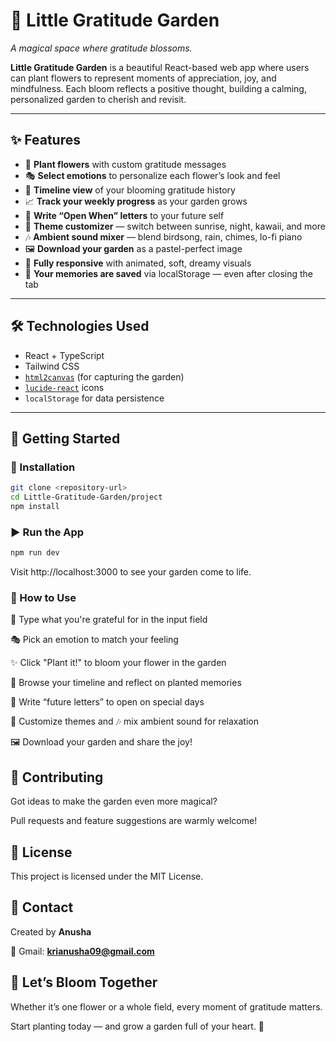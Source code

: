 # 🌸 Little Gratitude Garden

*A magical space where gratitude blossoms.*

**Little Gratitude Garden** is a beautiful React-based web app where users can plant flowers to represent moments of appreciation, joy, and mindfulness. Each bloom reflects a positive thought, building a calming, personalized garden to cherish and revisit.

---

## ✨ Features

- 🌼 **Plant flowers** with custom gratitude messages  
- 🎭 **Select emotions** to personalize each flower’s look and feel  
- 📜 **Timeline view** of your blooming gratitude history  
- 📈 **Track your weekly progress** as your garden grows  
- 💌 **Write “Open When” letters** to your future self  
- 🎨 **Theme customizer** — switch between sunrise, night, kawaii, and more  
- 🎶 **Ambient sound mixer** — blend birdsong, rain, chimes, lo-fi piano  
- 🖼️ **Download your garden** as a pastel-perfect image  
- 📱 **Fully responsive** with animated, soft, dreamy visuals  
- 💾 **Your memories are saved** via localStorage — even after closing the tab

---

## 🛠 Technologies Used

-  React + TypeScript  
- Tailwind CSS  
- [`html2canvas`](https://www.npmjs.com/package/html2canvas) (for capturing the garden)  
- [`lucide-react`](https://www.npmjs.com/package/lucide-react) icons  
- `localStorage` for data persistence

---

## 🚀 Getting Started

### 🔧 Installation

```bash
git clone <repository-url>
cd Little-Gratitude-Garden/project
npm install
```
### ▶️ Run the App
```bash
npm run dev
```
Visit http://localhost:3000 to see your garden come to life.

### 🌷 How to Use
🌼 Type what you're grateful for in the input field

🎭 Pick an emotion to match your feeling

✨ Click "Plant it!" to bloom your flower in the garden

📜 Browse your timeline and reflect on planted memories

💌 Write “future letters” to open on special days

🎨 Customize themes and 🎶 mix ambient sound for relaxation

🖼 Download your garden and share the joy!

## 🤝 Contributing
Got ideas to make the garden even more magical?

Pull requests and feature suggestions are warmly welcome!

## 📄 License
This project is licensed under the MIT License.

## 📩 Contact

Created by **Anusha**  

📧 Gmail: **krianusha09@gmail.com**  

## 🌟 Let’s Bloom Together
Whether it’s one flower or a whole field, every moment of gratitude matters.

Start planting today — and grow a garden full of your heart. 💖
